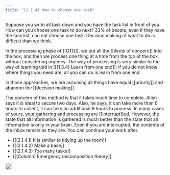 ```yaml
---
title: "(2.1.4) How to choose one task"
---
```


Suppose you write all task down and you have the task list in front of you. How can you choose one task to do next?
33% of people, even if they have the task list, can not choose one task. Decision making of what to do is difficult than we think.

In the processing phase of [[GTD]], we put all the [[items of concern]] into the box, and then we process one thing at a time from the top of the box without considering urgency. The way of processing is very similar to the way of learning told in [[(1.3.4) Learn from one end]]: if you do not know where things you need are, all you can do is learn from one end.

In those approaches, we are assuming all things have equal [[priority]] and abandon the [[decision making]].

The concern of this method is that it takes much time to complete. Allen says it is ideal to secure two days. Also, he says, it can take more than 6 hours to collect, it can take an additional 8 hours to process. In many cases of yours, your gathering and processing are [[interrupt]]ed. However, the state that all information is gathered is much better than the state that all information is only in your brain. Even if you are interrupted, the contents of the inbox remain as they are. You can continue your work after.

- [[(2.1.4.1) It is similar to tidying up the room]]
- [[(2.1.4.2) Make a base]]
- [[(2.1.4.3) Too many tasks]]
- [[(Column) Emergency decomposition theory]]

<img src='https://scrapbox.io/api/pages/nishio-en/en/icon' alt='en.icon' height="19.5"/>